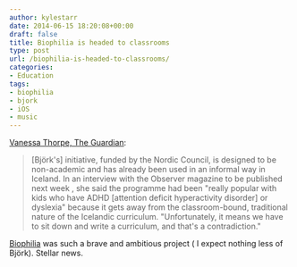 ```yaml
---
author: kylestarr
date: 2014-06-15 18:20:08+00:00
draft: false
title: Biophilia is headed to classrooms
type: post
url: /biophilia-is-headed-to-classrooms/
categories:
- Education
tags:
- biophilia
- bjork
- iOS
- music
---
```


[Vanessa Thorpe, The Guardian](http://www.theguardian.com/music/2014/jun/07/bjork-environmental-campaign-timetable-nordic-schools):

> [Björk's] initiative, funded by the Nordic Council, is designed to be non-academic and has already been used in an informal way in Iceland. In an interview with the Observer magazine to be published next week , she said the programme had been "really popular with kids who have ADHD [attention deficit hyperactivity disorder] or dyslexia" because it gets away from the classroom-bound, traditional nature of the Icelandic curriculum. "Unfortunately, it means we have to sit down and write a curriculum, and that's a contradiction."

[Biophilia](https://itunes.apple.com/us/app/bjork-biophilia/id434122935?mt=8&uo=4&at=1l3v2y3&ct=TSOG) was such a brave and ambitious project ( I expect nothing less of Björk). Stellar news.
